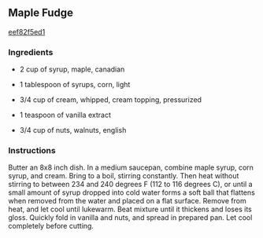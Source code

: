 ## Maple Fudge

[eef82f5ed1](http://allrecipes.com/recipe/maple-fudge/)

### Ingredients

 - 2 cup of syrup, maple, canadian

 - 1 tablespoon of syrups, corn, light

 - 3/4 cup of cream, whipped, cream topping, pressurized

 - 1 teaspoon of vanilla extract

 - 3/4 cup of nuts, walnuts, english

### Instructions

Butter an 8x8 inch dish. In a medium saucepan, combine maple syrup, corn syrup, and cream. Bring to a boil, stirring constantly. Then heat without stirring to between 234 and 240 degrees F (112 to 116 degrees C), or until a small amount of syrup dropped into cold water forms a soft ball that flattens when removed from the water and placed on a flat surface. Remove from heat, and let cool until lukewarm. Beat mixture until it thickens and loses its gloss. Quickly fold in vanilla and nuts, and spread in prepared pan. Let cool completely before cutting.